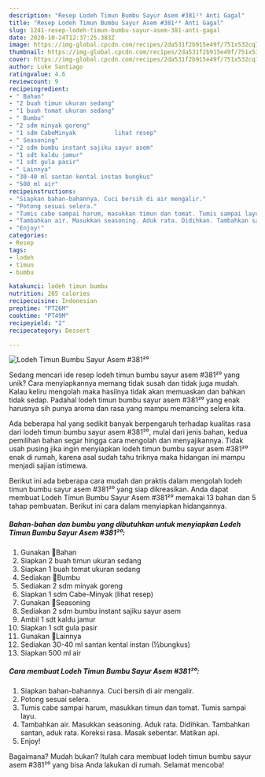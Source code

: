 ```yaml
---
description: "Resep Lodeh Timun Bumbu Sayur Asem #381²⁰ Anti Gagal"
title: "Resep Lodeh Timun Bumbu Sayur Asem #381²⁰ Anti Gagal"
slug: 1241-resep-lodeh-timun-bumbu-sayur-asem-381-anti-gagal
date: 2020-10-24T12:37:25.383Z
image: https://img-global.cpcdn.com/recipes/2da531f2b915e49f/751x532cq70/lodeh-timun-bumbu-sayur-asem-381⁰-foto-resep-utama.jpg
thumbnail: https://img-global.cpcdn.com/recipes/2da531f2b915e49f/751x532cq70/lodeh-timun-bumbu-sayur-asem-381⁰-foto-resep-utama.jpg
cover: https://img-global.cpcdn.com/recipes/2da531f2b915e49f/751x532cq70/lodeh-timun-bumbu-sayur-asem-381⁰-foto-resep-utama.jpg
author: Luke Santiago
ratingvalue: 4.6
reviewcount: 9
recipeingredient:
- " Bahan"
- "2 buah timun ukuran sedang"
- "1 buah tomat ukuran sedang"
- " Bumbu"
- "2 sdm minyak goreng"
- "1 sdm CabeMinyak           lihat resep"
- " Seasoning"
- "2 sdm bumbu instant sajiku sayur asem"
- "1 sdt kaldu jamur"
- "1 sdt gula pasir"
- " Lainnya"
- "30-40 ml santan kental instan bungkus"
- "500 ml air"
recipeinstructions:
- "Siapkan bahan-bahannya. Cuci bersih di air mengalir."
- "Potong sesuai selera."
- "Tumis cabe sampai harum, masukkan timun dan tomat. Tumis sampai layu."
- "Tambahkan air. Masukkan seasoning. Aduk rata. Didihkan. Tambahkan santan, aduk rata. Koreksi rasa. Masak sebentar. Matikan api."
- "Enjoy!"
categories:
- Resep
tags:
- lodeh
- timun
- bumbu

katakunci: lodeh timun bumbu 
nutrition: 265 calories
recipecuisine: Indonesian
preptime: "PT26M"
cooktime: "PT49M"
recipeyield: "2"
recipecategory: Dessert

---
```



![Lodeh Timun Bumbu Sayur Asem #381²⁰](https://img-global.cpcdn.com/recipes/2da531f2b915e49f/751x532cq70/lodeh-timun-bumbu-sayur-asem-381⁰-foto-resep-utama.jpg)

Sedang mencari ide resep lodeh timun bumbu sayur asem #381²⁰ yang unik? Cara menyiapkannya memang tidak susah dan tidak juga mudah. Kalau keliru mengolah maka hasilnya tidak akan memuaskan dan bahkan tidak sedap. Padahal lodeh timun bumbu sayur asem #381²⁰ yang enak harusnya sih punya aroma dan rasa yang mampu memancing selera kita.



Ada beberapa hal yang sedikit banyak berpengaruh terhadap kualitas rasa dari lodeh timun bumbu sayur asem #381²⁰, mulai dari jenis bahan, kedua pemilihan bahan segar hingga cara mengolah dan menyajikannya. Tidak usah pusing jika ingin menyiapkan lodeh timun bumbu sayur asem #381²⁰ enak di rumah, karena asal sudah tahu triknya maka hidangan ini mampu menjadi sajian istimewa.


Berikut ini ada beberapa cara mudah dan praktis dalam mengolah lodeh timun bumbu sayur asem #381²⁰ yang siap dikreasikan. Anda dapat membuat Lodeh Timun Bumbu Sayur Asem #381²⁰ memakai 13 bahan dan 5 tahap pembuatan. Berikut ini cara dalam menyiapkan hidangannya.

<!--inarticleads1-->

##### Bahan-bahan dan bumbu yang dibutuhkan untuk menyiapkan Lodeh Timun Bumbu Sayur Asem #381²⁰:

1. Gunakan  🍒Bahan
1. Siapkan 2 buah timun ukuran sedang
1. Siapkan 1 buah tomat ukuran sedang
1. Sediakan  🍒Bumbu
1. Sediakan 2 sdm minyak goreng
1. Siapkan 1 sdm Cabe-Minyak           (lihat resep)
1. Gunakan  🍒Seasoning
1. Sediakan 2 sdm bumbu instant sajiku sayur asem
1. Ambil 1 sdt kaldu jamur
1. Siapkan 1 sdt gula pasir
1. Gunakan  🍒Lainnya
1. Sediakan 30-40 ml santan kental instan (½bungkus)
1. Siapkan 500 ml air




<!--inarticleads2-->

##### Cara membuat Lodeh Timun Bumbu Sayur Asem #381²⁰:

1. Siapkan bahan-bahannya. Cuci bersih di air mengalir.
1. Potong sesuai selera.
1. Tumis cabe sampai harum, masukkan timun dan tomat. Tumis sampai layu.
1. Tambahkan air. Masukkan seasoning. Aduk rata. Didihkan. Tambahkan santan, aduk rata. Koreksi rasa. Masak sebentar. Matikan api.
1. Enjoy!




Bagaimana? Mudah bukan? Itulah cara membuat lodeh timun bumbu sayur asem #381²⁰ yang bisa Anda lakukan di rumah. Selamat mencoba!
